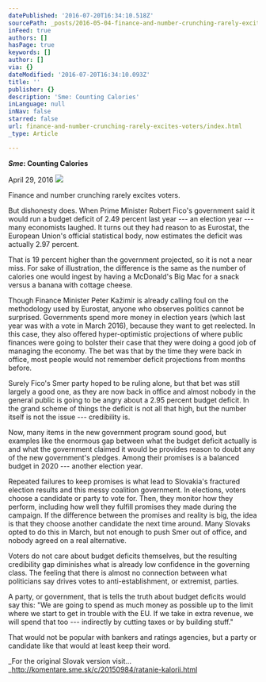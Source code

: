 ```yaml
---
datePublished: '2016-07-20T16:34:10.518Z'
sourcePath: _posts/2016-05-04-finance-and-number-crunching-rarely-excites-voters.md
inFeed: true
authors: []
hasPage: true
keywords: []
author: []
via: {}
dateModified: '2016-07-20T16:34:10.093Z'
title: ''
publisher: {}
description: 'Sme: Counting Calories'
inLanguage: null
inNav: false
starred: false
url: finance-and-number-crunching-rarely-excites-voters/index.html
_type: Article

---
```

_**Sme**_**: Counting Calories**

April 29, 2016
![](https://s3-us-west-2.amazonaws.com/the-grid-img/p/c0ee41ee7f15a2d74e5b690f86274a74ebe4ca9a.jpg)

Finance and number crunching rarely excites voters.

But dishonesty does. When Prime Minister Robert Fico's government said it would run a budget deficit of 2.49 percent last year --- an election year --- many economists laughed. It turns out they had reason to as Eurostat, the European Union's official statistical body, now estimates the deficit was actually 2.97 percent.

That is 19 percent higher than the government projected, so it is not a near miss. For sake of illustration, the difference is the same as the number of calories one would ingest by having a McDonald's Big Mac for a snack versus a banana with cottage cheese.

Though Finance Minister Peter Kažimír is already calling foul on the methodology used by Eurostat, anyone who observes politics cannot be surprised. Governments spend more money in election years (which last year was with a vote in March 2016), because they want to get reelected. In this case, they also offered hyper-optimistic projections of where public finances were going to bolster their case that they were doing a good job of managing the economy. The bet was that by the time they were back in office, most people would not remember deficit projections from months before.

Surely Fico's Smer party hoped to be ruling alone, but that bet was still largely a good one, as they are now back in office and almost nobody in the general public is going to be angry about a 2.95 percent budget deficit. In the grand scheme of things the deficit is not all that high, but the number itself is not the issue --- credibility is.

Now, many items in the new government program sound good, but examples like the enormous gap between what the budget deficit actually is and what the government claimed it would be provides reason to doubt any of the new government's pledges. Among their promises is a balanced budget in 2020 --- another election year.

Repeated failures to keep promises is what lead to Slovakia's fractured election results and this messy coalition government. In elections, voters choose a candidate or party to vote for. Then, they monitor how they perform, including how well they fulfill promises they made during the campaign. If the difference between the promises and reality is big, the idea is that they choose another candidate the next time around. Many Slovaks opted to do this in March, but not enough to push Smer out of office, and nobody agreed on a real alternative.

Voters do not care about budget deficits themselves, but the resulting credibility gap diminishes what is already low confidence in the governing class. The feeling that there is almost no connection between what politicians say drives votes to anti-establishment, or extremist, parties.

A party, or government, that is tells the truth about budget deficits would say this: "We are going to spend as much money as possible up to the limit where we start to get in trouble with the EU. If we take in extra revenue, we will spend that too --- indirectly by cutting taxes or by building stuff."

That would not be popular with bankers and ratings agencies, but a party or candidate like that would at least keep their word.

_For the original Slovak version visit... _http://komentare.sme.sk/c/20150984/ratanie-kalorii.html